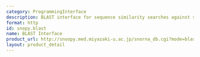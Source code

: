 ```yaml
---
category: ProgrammingInterface
description: BLAST interface for sequence similarity searches against snoRNA sequences
format: http
id: snopy.blast
name: BLAST Interface
product_url: http://snoopy.med.miyazaki-u.ac.jp/snorna_db.cgi?mode=blast
layout: product_detail
---
```

